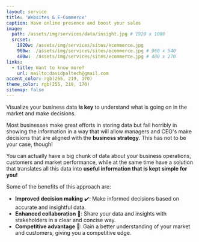 ```yaml
---
layout: service
title: 'Websites & E-Commerce'
caption: Have online presence and boost your sales
image: 
  path: /assets/img/services/data/insight.jpg # 1920 x 1080
  srcset: 
    1920w: /assets/img/services/sites/ecommerce.jpg
    960w:  /assets/img/services/sites/ecommerce.jpg # 960 x 540
    480w:  /assets/img/services/sites/ecommerce.jpg # 480 x 270
links:
  - title: Want to know more?
    url: mailto:davidpaltech@gmail.com
accent_color: rgb(255, 219, 170)
theme_color: rgb(255, 219, 170)
sitemap: false
---
```


Visualize your business data <b>is key</b> to understand what is going on in the market and make decisions. 

Most businesses make great efforts in storing data but fail horribly in showing the information in a way that will allow managers and CEO's make decisions that are aligned with the <b>business strategy</b>. This has not to be your case, though!

You can actually have a big chunk of data about your business operations, customers and market performance, while at the same time have a solution that translates all this data into <b>useful information that is kept simple for you!</b>

Some of the benefits of this approach are:
- <b>Improved decision making</b> ✔️: Make informed decisions based on accurate and insightful data.
- <b>Enhanced collaboration</b> 🤝: Share your data and insights with stakeholders in a clear and concise way.
- <b>Competitive advantage</b> 💪: Gain a better understanding of your market and customers, giving you a competitive edge.
<br><br>